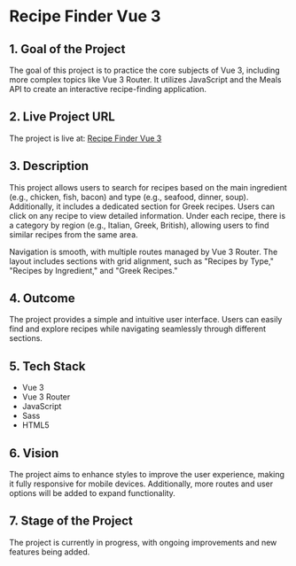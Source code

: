 # Recipe Finder Vue 3

## 1. Goal of the Project

The goal of this project is to practice the core subjects of Vue 3, including more complex topics like Vue 3 Router. It utilizes JavaScript and the Meals API to create an interactive recipe-finding application.

## 2. Live Project URL

The project is live at: [Recipe Finder Vue 3](https://recipes-finder-vue3.vercel.app/)

## 3. Description

This project allows users to search for recipes based on the main ingredient (e.g., chicken, fish, bacon) and type (e.g., seafood, dinner, soup). Additionally, it includes a dedicated section for Greek recipes. Users can click on any recipe to view detailed information. Under each recipe, there is a category by region (e.g., Italian, Greek, British), allowing users to find similar recipes from the same area.

Navigation is smooth, with multiple routes managed by Vue 3 Router. The layout includes sections with grid alignment, such as "Recipes by Type," "Recipes by Ingredient," and "Greek Recipes."

## 4. Outcome

The project provides a simple and intuitive user interface. Users can easily find and explore recipes while navigating seamlessly through different sections.

## 5. Tech Stack

- Vue 3
- Vue 3 Router
- JavaScript
- Sass
- HTML5

## 6. Vision

The project aims to enhance styles to improve the user experience, making it fully responsive for mobile devices. Additionally, more routes and user options will be added to expand functionality.

## 7. Stage of the Project

The project is currently in progress, with ongoing improvements and new features being added.
